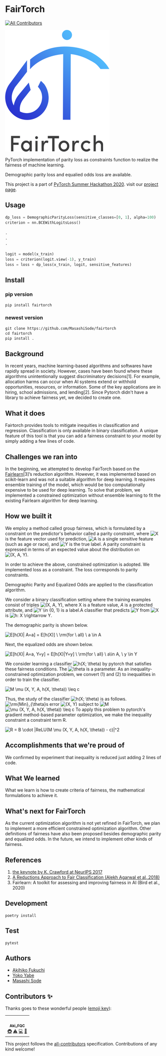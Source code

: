 # FairTorch
<!-- ALL-CONTRIBUTORS-BADGE:START - Do not remove or modify this section -->
[![All Contributors](https://img.shields.io/badge/all_contributors-1-orange.svg?style=flat-square)](#contributors-)
<!-- ALL-CONTRIBUTORS-BADGE:END -->

![FairTorchLogo](./fig/fairtorch_logo_vertical.png)

PyTorch implementation of parity loss as constraints function to realize the fairness of machine learning.

Demographic parity loss and equalied odds loss are available.

This project is a part of [PyTorch Summer Hackathon 2020](https://pytorch2020.devpost.com/). visit our [project page](https://devpost.com/software/a-qeysp1).

## Usage

```python
dp_loss = DemographicParityLoss(sensitive_classes=[0, 1], alpha=100)
criterion = nn.BCEWithLogitsLoss()

.
.
.

logit = model(x_train)
loss = criterion(logit.view(-1), y_train)
loss = loss + dp_loss(x_train, logit, sensitive_features)
```

## Install

### pip version

```text
pip install fairtorch
```

### newest version

```text
git clone https://github.com/MasashiSode/fairtorch
cd fairtorch
pip install .
```

## Background

In recent years, machine learning-based algorithms and softwares have rapidly spread in society. However, cases have been found where these algorithms unintentionally suggest discriminatory decisions[1]. For example, allocation harms can occur when AI systems extend or withhold opportunities, resources, or information. Some of the key applications are in hiring, school admissions, and lending[2]. Since Pytorch didn't have a library to achieve fairness yet, we decided to create one.

## What it does

Fairtorch provides tools to mitigate inequities in classification and regression. Classification is only available in binary classification. A unique feature of this tool is that you can add a fairness constraint to your model by simply adding a few lines of code.

## Challenges we ran into

In the beginning, we attempted to develop FairTorch based on the [Fairlearn](https://github.com/fairlearn/fairlearn)[3]’s reduction algorithm. However, it was implemented based on scikit-learn and was not a suitable algorithm for deep learning. It requires ensemble training of the model, which would be too computationally expensive to be used for deep learning. To solve that problem, we implemented a constrained optimization without ensemble learning to fit the existing Fairlearn algorithm for deep learning.

## How we built it

We employ a method called group fairness, which is formulated by a constraint on the predictor's behavior called a parity constraint, where <img src="https://latex.codecogs.com/png.latex?X" title="X" /> is the feature vector used for prediction, <img src="https://latex.codecogs.com/png.latex?A" title="A" /> is a single sensitive feature (such as age or race), and <img src="https://latex.codecogs.com/png.latex?Y" title="Y" /> is the true label. A parity constraint is expressed in terms of an expected value about the distribution on <img src="https://latex.codecogs.com/png.latex?(X,&space;A,&space;Y)" title="(X, A, Y)" />.

In order to achieve the above, constrained optimization is adopted. We implemented loss as a constraint. The loss corresponds to parity constraints.

Demographic Parity and Equalized Odds are applied to the classification algorithm.

We consider a binary classification setting where the training
examples consist of triples <img src="https://latex.codecogs.com/png.latex?(X,&space;A,&space;Y)" title="(X, A, Y)" />, where X is a feature value, $A$ is a protected attribute, and <img src="https://latex.codecogs.com/png.latex?Y&space;\in&space;{0,&space;1}" title="Y \in {0, 1}" /> is a label.A classifier that predicts <img src="https://latex.codecogs.com/png.latex?X" title="Y" /> from <img src="https://latex.codecogs.com/png.latex?X" title="X" /> is <img src="https://latex.codecogs.com/png.latex?h:&space;X&space;\rightarrow&space;Y" title="h: X \rightarrow Y" />.

The demographic parity is shown below.

<img src="https://latex.codecogs.com/png.latex?E[h(X)|&space;A=a]&space;=&space;E[h(X)]&space;\&space;\rm{for&space;\&space;all}&space;\&space;a&space;\in&space;A" title="E[h(X)| A=a] = E[h(X)] \ \rm{for \ all} \ a \in A" />

Next, the equalized odds are shown below.

<img src="https://latex.codecogs.com/png.latex?E[h(X)|&space;A=a,&space;Y=y]&space;=&space;E[h(X)|Y=y]&space;\&space;\rm{for&space;\&space;all}&space;\&space;a\in&space;A,&space;\&space;y&space;\in&space;Y" title="E[h(X)| A=a, Y=y] = E[h(X)|Y=y] \ \rm{for \ all} \ a\in A, \ y \in Y" />

We consider learning a classifier <img src="https://latex.codecogs.com/png.latex?h(X;&space;\theta)" title="h(X; \theta)" /> by pytorch that satisfies these fairness conditions.
The <img src="https://latex.codecogs.com/png.latex?\theta" title="\theta" /> is a parameter. As an inequality-constrained optimization problem, we convert (1) and (2) to inequalities in order to train the classifier.

<img src="https://latex.codecogs.com/png.latex?M&space;\mu&space;(X,&space;Y,&space;A,&space;h(X,&space;\theta))&space;\leq&space;c" title="M \mu (X, Y, A, h(X, \theta)) \leq c" />

Thus, the study of the classifier <img src="https://latex.codecogs.com/png.latex?h(X;&space;\theta)" title="h(X; \theta)" /> is as follows.
<img src="https://latex.codecogs.com/png.latex?\rm{Min}_{\theta}" title="\rm{Min}_{\theta}" />s error <img src="https://latex.codecogs.com/png.latex?(X,&space;Y)" title="(X, Y)" /> subject to <img src="https://latex.codecogs.com/png.latex?M" title="M" /> <img src="https://latex.codecogs.com/png.latex?\mu&space;(X,&space;Y,&space;A,&space;h(X,&space;\theta))&space;\leq&space;c" title="\mu (X, Y, A, h(X, \theta)) \leq c" />
To apply this problem to pytorch's gradient method-based parameter optimization, we make the inequality constraint a constraint term R.

<img src="https://latex.codecogs.com/png.latex?R&space;=&space;B&space;\cdot&space;|ReLU(M&space;\mu&space;(X,&space;Y,&space;A,&space;h(X,&space;\theta))&space;-&space;c)|^2" title="R = B \cdot |ReLU(M \mu (X, Y, A, h(X, \theta)) - c)|^2" />

## Accomplishments that we're proud of

We confirmed by experiment that inequality is reduced just adding 2 lines of code.

## What We learned

What we learn is how to create criteria of fairness, the mathematical formulations to achieve it.

## What's next for FairTorch

As the current optimization algorithm is not yet refined in FairTorch, we plan to implement a more efficient constrained optimization algorithm. Other definitions of fairness have also been proposed besides demographic parity and equalized odds. In the future, we intend to implement other kinds of fairness.

## References

1. [the keynote by K. Crawford at NeurIPS 2017](https://youtu.be/fMym_BKWQzk)
2. [A Reductions Approach to Fair Classification (Alekh Agarwal et al.,2018)](http://proceedings.mlr.press/v80/agarwal18a.html)
3. Fairlearn: A toolkit for assessing and improving fairness in AI (Bird et al., 2020)

## Development

```text
poetry install
```

## Test

```text
pytest
```

## Authors

- [Akihiko Fukuchi](https://github.com/akiFQC)
- [Yoko Yabe](https://github.com/ykt345)
- [Masashi Sode](https://github.com/MasashiSode)

## Contributors ✨

Thanks goes to these wonderful people ([emoji key](https://allcontributors.org/docs/en/emoji-key)):

<!-- ALL-CONTRIBUTORS-LIST:START - Do not remove or modify this section -->
<!-- prettier-ignore-start -->
<!-- markdownlint-disable -->
<table>
  <tr>
    <td align="center"><a href="https://github.com/akiFQC"><img src="https://avatars.githubusercontent.com/u/32811500?v=4?s=100" width="100px;" alt=""/><br /><sub><b>Aki_FQC</b></sub></a><br /><a href="#infra-akiFQC" title="Infrastructure (Hosting, Build-Tools, etc)">🚇</a> <a href="https://github.com/wbawakate/fairtorch/commits?author=akiFQC" title="Tests">⚠️</a> <a href="https://github.com/wbawakate/fairtorch/commits?author=akiFQC" title="Code">💻</a> <a href="#maintenance-akiFQC" title="Maintenance">🚧</a></td>
  </tr>
</table>

<!-- markdownlint-restore -->
<!-- prettier-ignore-end -->

<!-- ALL-CONTRIBUTORS-LIST:END -->

This project follows the [all-contributors](https://github.com/all-contributors/all-contributors) specification. Contributions of any kind welcome!